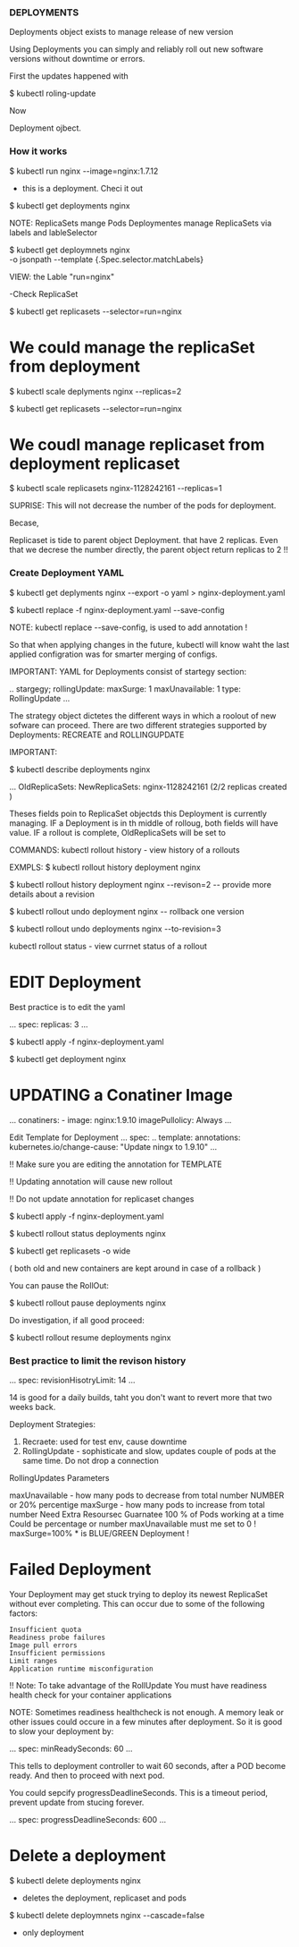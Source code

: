 

### DEPLOYMENTS

Deployments object exists to manage release of new version

Using Deployments you can simply and reliably roll out
new software versions without downtime or errors.

First the updates happened with

$ kubectl roling-update

Now

Deployment ojbect.






### How it works

$ kubectl run nginx --image=nginx:1.7.12


- this is a deployment. Checi it out


$ kubectl get deployments nginx






NOTE:
ReplicaSets mange Pods
Deploymentes manage ReplicaSets    via labels and lableSelector


$ kubectl get deploymnets nginx \
  -o jsonpath --template {.Spec.selector.matchLabels}


VIEW:
the Lable "run=nginx"

-Check ReplicaSet

$ kubectl get replicasets --selector=run=nginx










# We could manage the replicaSet from deployment

$ kubectl scale deplyments nginx --replicas=2

$ kubectl get replicasets --selector=run=nginx



# We coudl manage replicaset from deployment replicaset 

$ kubectl scale replicasets nginx-1128242161 --replicas=1



SUPRISE:
This will not decrease the number of the pods for deployment.

Becase,

Replicaset is tide to parent object Deployment.
that have 2 replicas.
Even that we decrese the number directly, the parent object return
replicas to 2 !!






### Create Deployment YAML

$ kubectl get deplyments nginx --export -o yaml > nginx-deployment.yaml

$ kubectl replace -f nginx-deployment.yaml --save-config

NOTE:
kubectl replace --save-config,
is used to add annotation !

So that when applying changes in the future, kubectl will
know waht the last applied configration was for smarter merging of configs.









IMPORTANT:
YAML for Deployments consist of startegy section:

..
  stargegy;
    rollingUpdate:
      maxSurge: 1
      maxUnavailable: 1
    type: RollingUpdate
...

The strategy object dictetes the different ways in which a roolout of new
sofware can proceed. There are two different strategies supported by
Deployments: RECREATE and ROLLINGUPDATE









IMPORTANT:

$ kubectl describe deployments nginx

...
OldReplicaSets: 	<none>
NewReplicaSets:		nginx-1128242161 (2/2 replicas created )

Theses fields poin to ReplicaSet objectds this Deployment
is currently managing.
IF a Deployment is in th middle of rolloug, both fields will have value.
IF a rollout is complete, OldReplicaSets will be set to <none>







COMMANDS:
kubectl rollout history - view history of a rollouts

EXMPLS:
$ kubectl rollout history deployment nginx

$ kubectl rollout history deployment nginx --revison=2
  -- provide more details about a revision

$ kubectl rollout undo deployment nginx 
  -- rollback one version

$ kubectl rollout undo deployments nginx --to-revision=3



kubectl rollout status - view currnet status of a rollout





# EDIT Deployment

Best practice is to edit the yaml

...
spec:
  replicas: 3
...


$ kubectl apply -f nginx-deployment.yaml

$ kubectl get deployment nginx











# UPDATING a Conatiner Image

...
	conatiners:
	- image: nginx:1.9.10
	  imagePullolicy: Always
...

Edit Template for Deployment
...
spec:
  ..
  template:
    annotations:
      kubernetes.io/change-cause: "Update ningx to 1.9.10"
...


!! Make sure you are editing the annotation for TEMPLATE

!! Updating annotation will cause new rollout

!! Do not update annotation for replicaset changes 


$ kubectl apply -f nginx-deployment.yaml

$ kubectl rollout status deployments nginx

$ kubectl get replicasets -o wide

( both old and new containers are kept around in case of a rollback )



You can pause the RollOut:

$ kubectl rollout pause deployments nginx

Do investigation, if all good proceed:

$ kubectl rollout resume deployments nginx








### Best practice to limit the revison history
...
spec:
  revisionHisotryLimit: 14
...

14 is good for a daily builds, taht you don't want to revert more that two weeks back.









Deployment Strategies:
1. Recraete: used for test env, cause downtime
2. RollingUpdate - sophisticate and slow, updates couple of pods at the 
		same time. Do not drop a connection







RollingUpdates Parameters

maxUnavailable - how many pods to decrease from total number NUMBER or 20% percentige
maxSurge - how many pods to increase from total number
	   Need Extra Resoursec
	   Guarnatee 100 % of Pods working at a time
	   Could be percentage or number
	   maxUnavailable must me set to 0 !
	   maxSurge=100% 			* is BLUE/GREEN Deployment !






# Failed Deployment

Your Deployment may get stuck trying to deploy its newest ReplicaSet without ever completing. 
This can occur due to some of the following factors:

    Insufficient quota
    Readiness probe failures
    Image pull errors
    Insufficient permissions
    Limit ranges
    Application runtime misconfiguration






!! Note:
To take advantage of the RollUpdate
You must have readiness health check for your container applications 





NOTE:
Sometimes readiness healthcheck is not enough.
A memory leak or other issues could occure in a few minutes after deployment.
So it is good to slow your deployment by:

...
spec:
  minReadySeconds: 60
...

This tells to deployment controller to wait 60 seconds,
after a POD become ready. And then to proceed with next pod.


You could sepcify progressDeadlineSeconds.
This is a timeout period,
prevent update from stucing forever.

...
spec:
  progressDeadlineSeconds: 600
...








# Delete a deployment

$ kubectl delete deployments nginx
 - deletes the deployment, replicaset and pods

$ kubectl delete deploymnets nginx --cascade=false
 - only deployment
